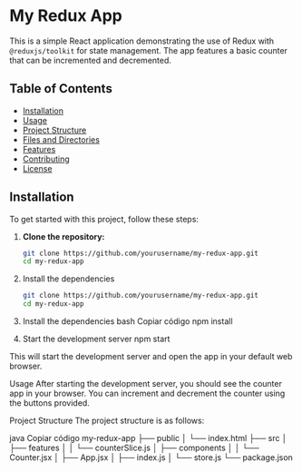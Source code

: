 # My Redux App

This is a simple React application demonstrating the use of Redux with `@reduxjs/toolkit` for state management. The app features a basic counter that can be incremented and decremented.

## Table of Contents

- [Installation](#installation)
- [Usage](#usage)
- [Project Structure](#project-structure)
- [Files and Directories](#files-and-directories)
- [Features](#features)
- [Contributing](#contributing)
- [License](#license)

## Installation

To get started with this project, follow these steps:

1. **Clone the repository:**

   ```bash
   git clone https://github.com/yourusername/my-redux-app.git
   cd my-redux-app

2. Install the dependencies
   ```bash
   git clone https://github.com/yourusername/my-redux-app.git
   cd my-redux-app
2. Install the dependencies
bash
Copiar código
npm install
3. Start the development server
npm start

This will start the development server and open the app in your default web browser.

Usage
After starting the development server, you should see the counter app in your browser. You can increment and decrement the counter using the buttons provided.

Project Structure
The project structure is as follows:

java
Copiar código
my-redux-app
├── public
│   └── index.html
├── src
│   ├── features
│   │   └── counterSlice.js
│   ├── components
│   │   └── Counter.jsx
│   ├── App.jsx
│   ├── index.js
│   └── store.js
└── package.json
